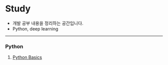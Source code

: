 # Study
* 개발 공부 내용을 정리하는 공간입니다.
* Python, deep learning

* * *

### Python
1. [Python Basics](https://github.com/jyshine/study/blob/main/Python_Basic.ipynb)
